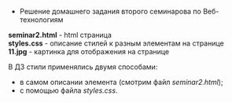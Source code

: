 * Решение домашнего задания второго семинарова по Веб-технологиям

**seminar2.html** - html страница  
**styles.css** - описание стилей к разным элементам на странице  
**11.jpg** - картинка для отображения на странице  

В ДЗ стили применялись двумя способами:
- в самом описании элемента (смотрим файл *seminar2.html*);
- с помощью файла *styles.css*.
